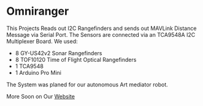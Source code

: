 # Omniranger

This Projects Reads out I2C Rangefinders and sends out MAVLink
Distance Message via Serial Port.
The Sensors are connected via an TCA9548A I2C Multiplexer Board.
We used:
  * 8 GY-US42v2 Sonar Rangefinders
  * 8 TOF10120 Time of Flight Optical Rangefinders
  * 1 TCA9548
  * 1 Arduino Pro Mini

The System was planed for our autonomous Art mediator robot.

More Soon on Our [Website](https://art-pilot.de)